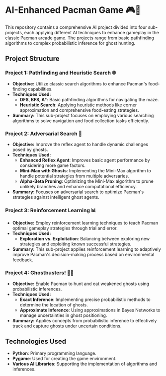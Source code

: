 # AI-Enhanced Pacman Game 🎮👻

This repository contains a comprehensive AI project divided into four sub-projects, each applying different AI techniques to enhance gameplay in the classic Pacman arcade game. The projects range from basic pathfinding algorithms to complex probabilistic inference for ghost hunting.

## Project Structure

### Project 1: Pathfinding and Heuristic Search 🌐
- **Objective:** Utilize classic search algorithms to enhance Pacman's food-finding capabilities.
- **Techniques Used:**
  - **DFS, BFS, A***: Basic pathfinding algorithms for navigating the maze.
  - **Heuristic Search**: Applying heuristic methods like corner approximation and comprehensive food-eating strategies.
- **Summary:** This sub-project focuses on employing various searching algorithms to solve navigation and food collection tasks efficiently.

### Project 2: Adversarial Search 🤺
- **Objective:** Improve the reflex agent to handle dynamic challenges posed by ghosts.
- **Techniques Used:**
  - **Enhanced Reflex Agent**: Improves basic agent performance by considering more game factors.
  - **Mini-Max with Ghosts**: Implementing the Mini-Max algorithm to handle potential strategies from multiple adversaries.
  - **Alpha-Beta Pruning**: Optimizing the Mini-Max algorithm to prune unlikely branches and enhance computational efficiency.
- **Summary:** Focuses on adversarial search to optimize Pacman's strategies against intelligent ghost agents.

### Project 3: Reinforcement Learning 📊
- **Objective:** Employ reinforcement learning techniques to teach Pacman optimal gameplay strategies through trial and error.
- **Techniques Used:**
  - **Exploration vs. Exploitation**: Balancing between exploring new strategies and exploiting known successful strategies.
- **Summary:** This sub-project applies reinforcement learning to adaptively improve Pacman's decision-making process based on environmental feedback.

### Project 4: Ghostbusters! 👻🔫
- **Objective:** Enable Pacman to hunt and eat weakened ghosts using probabilistic inferences.
- **Techniques Used:**
  - **Exact Inference**: Implementing precise probabilistic methods to determine the location of ghosts.
  - **Approximate Inference**: Using approximations in Bayes Networks to manage uncertainties in ghost positioning.
- **Summary:** Applies concepts from probabilistic inference to effectively track and capture ghosts under uncertain conditions.

## Technologies Used
- **Python**: Primary programming language.
- **Pygame**: Used for creating the game environment.
- **Various AI Libraries**: Supporting the implementation of algorithms and inferences.

